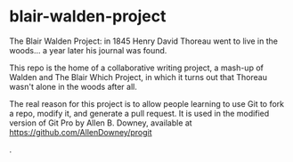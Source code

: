 blair-walden-project
====================

The Blair Walden Project: in 1845 Henry David Thoreau went to live in the woods... a year later his journal was found.

This repo is the home of a collaborative writing project, a mash-up of Walden and The Blair Which Project, in which it turns out that Thoreau wasn't alone in the woods after all.

The real reason for this project is to allow people learning to use Git to fork a repo, modify it, and generate a pull request.  It is used in the modified version of Git Pro by Allen B. Downey, available at https://github.com/AllenDowney/progit

.
